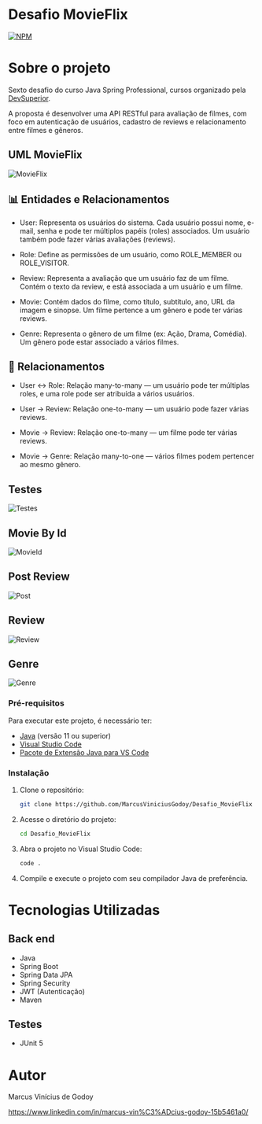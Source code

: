 # Desafio MovieFlix
[![NPM](https://img.shields.io/npm/l/react)](https://github.com/MarcusViniciusGodoy/Desafio_MovieFlix/blob/main/LICENSE)

# Sobre o projeto

Sexto desafio do curso Java Spring Professional, cursos organizado pela [DevSuperior](https://devsuperior.com "Site da DevSuperior").

A proposta é desenvolver uma API RESTful para avaliação de filmes, com foco em autenticação de usuários, cadastro de reviews e relacionamento entre filmes e gêneros.

## UML MovieFlix
![MovieFlix](https://github.com/MarcusViniciusGodoy/assets/blob/main/movie.PNG)

## 📊 Entidades e Relacionamentos
- User: Representa os usuários do sistema. Cada usuário possui nome, e-mail, senha e pode ter múltiplos papéis (roles) associados. Um usuário também pode fazer várias avaliações (reviews).

- Role: Define as permissões de um usuário, como ROLE_MEMBER ou ROLE_VISITOR.

- Review: Representa a avaliação que um usuário faz de um filme. Contém o texto da review, e está associada a um usuário e um filme.

- Movie: Contém dados do filme, como título, subtítulo, ano, URL da imagem e sinopse. Um filme pertence a um gênero e pode ter várias reviews.

- Genre: Representa o gênero de um filme (ex: Ação, Drama, Comédia). Um gênero pode estar associado a vários filmes.

## 🔗 Relacionamentos
- User ↔ Role: Relação many-to-many — um usuário pode ter múltiplas roles, e uma role pode ser atribuída a vários usuários.

- User → Review: Relação one-to-many — um usuário pode fazer várias reviews.

- Movie → Review: Relação one-to-many — um filme pode ter várias reviews.

- Movie → Genre: Relação many-to-one — vários filmes podem pertencer ao mesmo gênero.

## Testes
![Testes](https://github.com/MarcusViniciusGodoy/assets/blob/main/testesMovie.PNG)

## Movie By Id
![MovieId](https://github.com/MarcusViniciusGodoy/assets/blob/main/movieId.PNG)

## Post Review
![Post](https://github.com/MarcusViniciusGodoy/assets/blob/main/postReview.PNG)

## Review
![Review](https://github.com/MarcusViniciusGodoy/assets/blob/main/reviews.PNG)

## Genre 
![Genre](https://github.com/MarcusViniciusGodoy/assets/blob/main/genre.PNG)

### Pré-requisitos
 Para executar este projeto, é necessário ter:
 - [Java](https://www.oracle.com/java/technologies/javase-jdk11-downloads.html) (versão 11 ou superior)
 - [Visual Studio Code](https://code.visualstudio.com/)
 - [Pacote de Extensão Java para VS Code](https://marketplace.visualstudio.com/items?itemName=vscjava.vscode-java-pack)

### Instalação
 
 1. Clone o repositório:
    ```bash
    git clone https://github.com/MarcusViniciusGodoy/Desafio_MovieFlix
    ```
 
 2. Acesse o diretório do projeto:
    ```bash
    cd Desafio_MovieFlix
    ```
 
 3. Abra o projeto no Visual Studio Code:
    ```bash
    code .
    ```
 
 4. Compile e execute o projeto com seu compilador Java de preferência.

# Tecnologias Utilizadas
## Back end
- Java
- Spring Boot
- Spring Data JPA
- Spring Security
- JWT (Autenticação)
- Maven

## Testes 
- JUnit 5

# Autor
Marcus Vinícius de Godoy 

https://www.linkedin.com/in/marcus-vin%C3%ADcius-godoy-15b5461a0/


